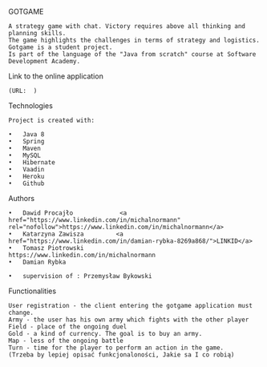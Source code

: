 GOTGAME

    A strategy game with chat. Victory requires above all thinking and planning skills. 
    The game highlights the challenges in terms of strategy and logistics. Gotgame is a student project. 
    Is part of the language of the "Java from scratch" course at Software Development Academy.

Link to the online application

    (URL:  )

Technologies

    Project is created with:
    
    •	Java 8
    •	Spring
    •	Maven
    •	MySQL
    •	Hibernate
    •	Vaadin
    •	Heroku
    •	Github

Authors

    •	Dawid Procajło             <a href="https://www.linkedin.com/in/michalnormann" rel="nofollow">https://www.linkedin.com/in/michalnormann</a>  
    •	Katarzyna Zawisza         <a href="https://www.linkedin.com/in/damian-rybka-8269a868/">LINKID</a>
    •	Tomasz Piotrowski         https://www.linkedin.com/in/michalnormann
    •	Damian Rybka         

    •	supervision of : Przemysław Bykowski         

Functionalities

    User registration - the client entering the gotgame application must change.
    Army - the user has his own army which fights with the other player
    Field - place of the ongoing duel
    Gold - a kind of currency. The goal is to buy an army.
    Map - less of the ongoing battle
    Turn - time for the player to perform an action in the game.
    (Trzeba by lepiej opisać funkcjonaloności, Jakie sa I co robią)



